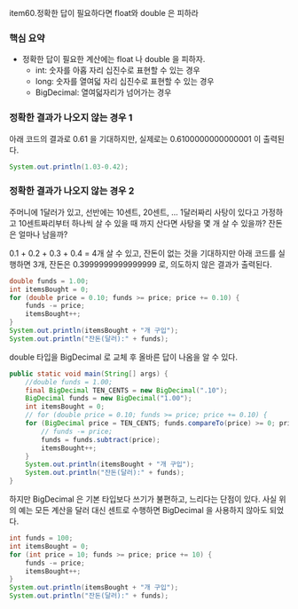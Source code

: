 item60.정확한 답이 필요하다면 float와 double 은 피하라


### 핵심 요약
- 정확한 답이 필요한 계산에는 float 나 double 을 피하자.
  - int: 숫자를 아홉 자리 십진수로 표현할 수 있는 경우
  - long: 숫자를 열여덟 자리 십진수로 표현할 수 있는 경우
  - BigDecimal: 열여덟자리가 넘어가는 경우


### 정확한 결과가 나오지 않는 경우 1
아래 코드의 결과로 0.61 을 기대하지만, 실제로는 0.6100000000000001 이 출력된다.
```java
System.out.println(1.03-0.42);
``` 

### 정확한 결과가 나오지 않는 경우 2
주머니에 1달러가 있고, 선반에는 10센트, 20센트, ... 1달러짜리 사탕이 있다고 가정하고 10센트짜리부터 하나씩 살 수 있을 때 까지 산다면 사탕을 몇 개 살 수 있을까? 잔돈은 얼마나 남을까?

0.1 + 0.2 + 0.3 + 0.4 = 4개 살 수 있고, 잔돈이 없는 것을 기대하지만 아래 코드를 실행하면 3개, 잔돈은 0.3999999999999999 로, 의도하지 않은 결과가 출력된다.
```java
double funds = 1.00;
int itemsBought = 0;
for (double price = 0.10; funds >= price; price += 0.10) {
    funds -= price;
    itemsBought++;
}
System.out.println(itemsBought + "개 구입");
System.out.println("잔돈(달러):" + funds);    
```

double 타입을 BigDecimal 로 교체 후 올바른 답이 나옴을 알 수 있다.
```java
public static void main(String[] args) {
    //double funds = 1.00;
    final BigDecimal TEN_CENTS = new BigDecimal(".10");
    BigDecimal funds = new BigDecimal("1.00");
    int itemsBought = 0;
    // for (double price = 0.10; funds >= price; price += 0.10) {
    for (BigDecimal price = TEN_CENTS; funds.compareTo(price) >= 0; price = price.add(TEN_CENTS)) {    
        // funds -= price;
        funds = funds.subtract(price);
        itemsBought++;
    }
    System.out.println(itemsBought + "개 구입");
    System.out.println("잔돈(달러):" + funds);    
}
```

하지만 BigDecimal 은 기본 타입보다 쓰기가 불편하고, 느리다는 단점이 있다. 사실 위의 예는 모든 계산을 달러 대신 센트로 수행하면 BigDecimal 을 사용하지 않아도 되었다.
```java
int funds = 100;
int itemsBought = 0;
for (int price = 10; funds >= price; price += 10) {
    funds -= price;
    itemsBought++;
}
System.out.println(itemsBought + "개 구입");
System.out.println("잔돈(달러):" + funds);
```